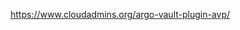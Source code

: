 [](https://gameapp.club/post/argocd-with-vault-plugin/)
https://www.cloudadmins.org/argo-vault-plugin-avp/